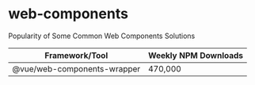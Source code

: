# web-components

Popularity of Some Common Web Components Solutions

| Framework/Tool              | Weekly NPM Downloads | 
| --------------------------- | -------------------- | 
| @vue/web-components-wrapper | 470,000              | 
